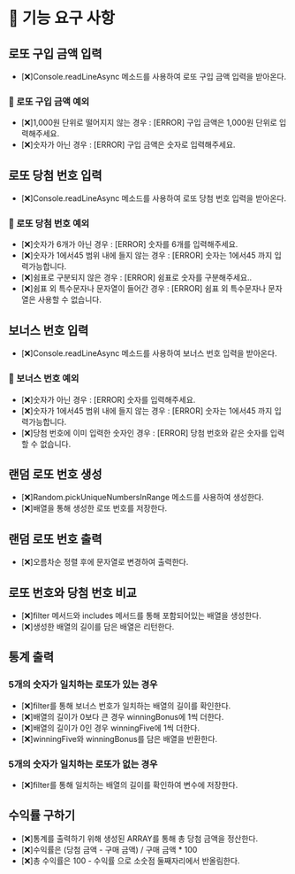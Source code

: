 # 🚀 기능 요구 사항

## 로또 구입 금액 입력
- [❌]Console.readLineAsync 메소드를 사용하여 로또 구입 금액 입력을 받아온다.

### 🚫 로또 구입 금액 예외
- [❌]1,000원 단위로 떨어지지 않는 경우 : [ERROR] 구입 금액은 1,000원 단위로 입력해주세요.
- [❌]숫자가 아닌 경우 : [ERROR] 구입 금액은 숫자로 입력해주세요.

## 로또 당첨 번호 입력
- [❌]Console.readLineAsync 메소드를 사용하여 로또 당첨 번호 입력을 받아온다.

### 🚫 로또 당첨 번호 예외
- [❌]숫자가 6개가 아닌 경우 : [ERROR] 숫자를 6개를 입력해주세요.
- [❌]숫자가 1에서45 범위 내에 들지 않는 경우 : [ERROR] 숫자는 1에서45 까지 입력가능합니다.
- [❌]쉼표로 구분되지 않은 경우 : [ERROR] 쉼표로 숫자를 구분해주세요..
- [❌]쉼표 외 특수문자나 문자열이 들어간 경우 : [ERROR] 쉼표 외 특수문자나 문자열은 사용할 수 없습니다.

## 보너스 번호 입력
- [❌]Console.readLineAsync 메소드를 사용하여 보너스 번호 입력을 받아온다.

### 🚫 보너스 번호 예외
- [❌]숫자가 아닌 경우 : [ERROR] 숫자를 입력해주세요.
- [❌]숫자가 1에서45 범위 내에 들지 않는 경우 : [ERROR] 숫자는 1에서45 까지 입력가능합니다.
- [❌]당첨 번호에 이미 입력한 숫자인 경우 : [ERROR] 당첨 번호와 같은 숫자를 입력할 수 없습니다.

## 랜덤 로또 번호 생성
- [❌]Random.pickUniqueNumbersInRange 메소드를 사용하여 생성한다.
- [❌]배열을 통해 생성한 로또 번호를 저장한다.

## 랜덤 로또 번호 출력
- [❌]오름차순 정렬 후에 문자열로 변경하여 출력한다.

## 로또 번호와 당첨 번호 비교
- [❌]filter 메서드와 includes 메서드를 통해 포함되어있는 배열을 생성한다.
- [❌]생성한 배열의 길이를 담은 배열은 리턴한다.

## 통계 출력

### 5개의 숫자가 일치하는 로또가 있는 경우
- [❌]filter를 통해 보너스 번호가 일치하는 배열의 길이를 확인한다.
- [❌]배열의 길이가 0보다 큰 경우 winningBonus에 1씩 더한다.
- [❌]배열의 길이가 0인 경우 winningFive에 1씩 더한다.
- [❌]winningFive와 winningBonus를 담은 배열을 반환한다.

### 5개의 숫자가 일치하는 로또가 없는 경우
- [❌]filter를 통해 일치하는 배열의 길이를 확인하여 변수에 저장한다.

## 수익률 구하기
- [❌]통계를 출력하기 위해 생성된 ARRAY를 통해 총 당첨 금액을 정산한다.
- [❌]수익률은 (당첨 금액 - 구매 금액) / 구매 금액 * 100
- [❌]총 수익률은 100 - 수익률 으로 소숫점 둘째자리에서 반올림한다.